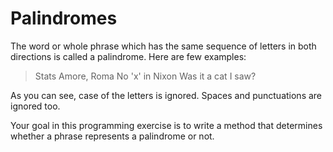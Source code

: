 # Palindromes

The word or whole phrase which has the same sequence of letters in
both directions is called a palindrome. Here are few examples:

> Stats
Amore, Roma
No 'x' in Nixon
Was it a cat I saw?

As you can see, case of the letters is ignored. Spaces and punctuations are ignored too.

Your goal in this programming exercise is to write a method that determines whether a phrase represents a palindrome or not.
